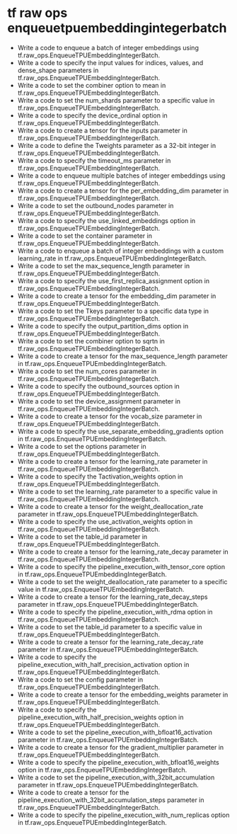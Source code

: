 # tf raw ops enqueuetpuembeddingintegerbatch

- Write a code to enqueue a batch of integer embeddings using tf.raw_ops.EnqueueTPUEmbeddingIntegerBatch.
- Write a code to specify the input values for indices, values, and dense_shape parameters in tf.raw_ops.EnqueueTPUEmbeddingIntegerBatch.
- Write a code to set the combiner option to mean in tf.raw_ops.EnqueueTPUEmbeddingIntegerBatch.
- Write a code to set the num_shards parameter to a specific value in tf.raw_ops.EnqueueTPUEmbeddingIntegerBatch.
- Write a code to specify the device_ordinal option in tf.raw_ops.EnqueueTPUEmbeddingIntegerBatch.
- Write a code to create a tensor for the inputs parameter in tf.raw_ops.EnqueueTPUEmbeddingIntegerBatch.
- Write a code to define the Tweights parameter as a 32-bit integer in tf.raw_ops.EnqueueTPUEmbeddingIntegerBatch.
- Write a code to specify the timeout_ms parameter in tf.raw_ops.EnqueueTPUEmbeddingIntegerBatch.
- Write a code to enqueue multiple batches of integer embeddings using tf.raw_ops.EnqueueTPUEmbeddingIntegerBatch.
- Write a code to create a tensor for the per_embedding_dim parameter in tf.raw_ops.EnqueueTPUEmbeddingIntegerBatch.
- Write a code to set the outbound_nodes parameter in tf.raw_ops.EnqueueTPUEmbeddingIntegerBatch.
- Write a code to specify the use_linked_embeddings option in tf.raw_ops.EnqueueTPUEmbeddingIntegerBatch.
- Write a code to set the container parameter in tf.raw_ops.EnqueueTPUEmbeddingIntegerBatch.
- Write a code to enqueue a batch of integer embeddings with a custom learning_rate in tf.raw_ops.EnqueueTPUEmbeddingIntegerBatch.
- Write a code to set the max_sequence_length parameter in tf.raw_ops.EnqueueTPUEmbeddingIntegerBatch.
- Write a code to specify the use_first_replica_assignment option in tf.raw_ops.EnqueueTPUEmbeddingIntegerBatch.
- Write a code to create a tensor for the embedding_dim parameter in tf.raw_ops.EnqueueTPUEmbeddingIntegerBatch.
- Write a code to set the Tkeys parameter to a specific data type in tf.raw_ops.EnqueueTPUEmbeddingIntegerBatch.
- Write a code to specify the output_partition_dims option in tf.raw_ops.EnqueueTPUEmbeddingIntegerBatch.
- Write a code to set the combiner option to sqrtn in tf.raw_ops.EnqueueTPUEmbeddingIntegerBatch.
- Write a code to create a tensor for the max_sequence_length parameter in tf.raw_ops.EnqueueTPUEmbeddingIntegerBatch.
- Write a code to set the num_cores parameter in tf.raw_ops.EnqueueTPUEmbeddingIntegerBatch.
- Write a code to specify the outbound_sources option in tf.raw_ops.EnqueueTPUEmbeddingIntegerBatch.
- Write a code to set the device_assignment parameter in tf.raw_ops.EnqueueTPUEmbeddingIntegerBatch.
- Write a code to create a tensor for the vocab_size parameter in tf.raw_ops.EnqueueTPUEmbeddingIntegerBatch.
- Write a code to specify the use_separate_embedding_gradients option in tf.raw_ops.EnqueueTPUEmbeddingIntegerBatch.
- Write a code to set the options parameter in tf.raw_ops.EnqueueTPUEmbeddingIntegerBatch.
- Write a code to create a tensor for the learning_rate parameter in tf.raw_ops.EnqueueTPUEmbeddingIntegerBatch.
- Write a code to specify the Tactivation_weights option in tf.raw_ops.EnqueueTPUEmbeddingIntegerBatch.
- Write a code to set the learning_rate parameter to a specific value in tf.raw_ops.EnqueueTPUEmbeddingIntegerBatch.
- Write a code to create a tensor for the weight_deallocation_rate parameter in tf.raw_ops.EnqueueTPUEmbeddingIntegerBatch.
- Write a code to specify the use_activation_weights option in tf.raw_ops.EnqueueTPUEmbeddingIntegerBatch.
- Write a code to set the table_id parameter in tf.raw_ops.EnqueueTPUEmbeddingIntegerBatch.
- Write a code to create a tensor for the learning_rate_decay parameter in tf.raw_ops.EnqueueTPUEmbeddingIntegerBatch.
- Write a code to specify the pipeline_execution_with_tensor_core option in tf.raw_ops.EnqueueTPUEmbeddingIntegerBatch.
- Write a code to set the weight_deallocation_rate parameter to a specific value in tf.raw_ops.EnqueueTPUEmbeddingIntegerBatch.
- Write a code to create a tensor for the learning_rate_decay_steps parameter in tf.raw_ops.EnqueueTPUEmbeddingIntegerBatch.
- Write a code to specify the pipeline_execution_with_rdma option in tf.raw_ops.EnqueueTPUEmbeddingIntegerBatch.
- Write a code to set the table_id parameter to a specific value in tf.raw_ops.EnqueueTPUEmbeddingIntegerBatch.
- Write a code to create a tensor for the learning_rate_decay_rate parameter in tf.raw_ops.EnqueueTPUEmbeddingIntegerBatch.
- Write a code to specify the pipeline_execution_with_half_precision_activation option in tf.raw_ops.EnqueueTPUEmbeddingIntegerBatch.
- Write a code to set the config parameter in tf.raw_ops.EnqueueTPUEmbeddingIntegerBatch.
- Write a code to create a tensor for the embedding_weights parameter in tf.raw_ops.EnqueueTPUEmbeddingIntegerBatch.
- Write a code to specify the pipeline_execution_with_half_precision_weights option in tf.raw_ops.EnqueueTPUEmbeddingIntegerBatch.
- Write a code to set the pipeline_execution_with_bfloat16_activation parameter in tf.raw_ops.EnqueueTPUEmbeddingIntegerBatch.
- Write a code to create a tensor for the gradient_multiplier parameter in tf.raw_ops.EnqueueTPUEmbeddingIntegerBatch.
- Write a code to specify the pipeline_execution_with_bfloat16_weights option in tf.raw_ops.EnqueueTPUEmbeddingIntegerBatch.
- Write a code to set the pipeline_execution_with_32bit_accumulation parameter in tf.raw_ops.EnqueueTPUEmbeddingIntegerBatch.
- Write a code to create a tensor for the pipeline_execution_with_32bit_accumulation_steps parameter in tf.raw_ops.EnqueueTPUEmbeddingIntegerBatch.
- Write a code to specify the pipeline_execution_with_num_replicas option in tf.raw_ops.EnqueueTPUEmbeddingIntegerBatch.